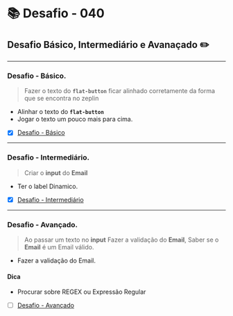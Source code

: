 # :books: Desafio - 040

## Desafio Básico, Intermediário e Avanaçado :pencil2:

---

### Desafio - Básico.

> Fazer o texto do **`flat-button`** ficar alinhado corretamente da forma que se encontra no zeplin

- Alinhar o texto do **`flat-button`**
- Jogar o texto um pouco mais para cima.

- [x] [Desafio - Básico](https://github.com/milafrn/jogo-da-memoria/commit/12adbb743f0251175a9356b05b75408209a45e21)

---

### Desafio - Intermediário.

> Criar o **input** do **Email**

- Ter o label Dinamico.

- [x] [Desafio - Intermediário](https://github.com/milafrn/jogo-da-memoria/commit/178e3fee9fbda842f3d56409fc4c916d00348fb4)

---

### Desafio - Avançado.

> Ao passar um texto no **input** Fazer a validação do **Email**, Saber se o **Email** é um Email válido.

- Fazer a validação do Email.

#### Dica

- Procurar sobre REGEX ou Expressão Regular

- [ ] [Desafio - Avançado]()

